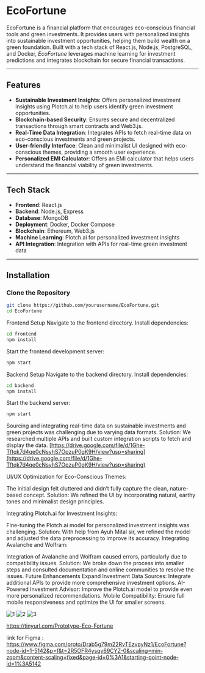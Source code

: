 # EcoFortune

EcoFortune is a financial platform that encourages eco-conscious financial tools and green investments. It provides users with personalized insights into sustainable investment opportunities, helping them build wealth on a green foundation. Built with a tech stack of React.js, Node.js, PostgreSQL, and Docker, *EcoFortune* leverages machine learning for investment predictions and integrates blockchain for secure financial transactions.

---

## Features

- **Sustainable Investment Insights**: Offers personalized investment insights using Plotch.ai to help users identify green investment opportunities.
- **Blockchain-based Security**: Ensures secure and decentralized transactions through smart contracts and Web3.js.
- **Real-Time Data Integration**: Integrates APIs to fetch real-time data on eco-conscious investments and green projects.
- **User-friendly Interface**: Clean and minimalist UI designed with eco-conscious themes, providing a smooth user experience.
- **Personalized EMI Calculator**: Offers an EMI calculator that helps users understand the financial viability of green investments.

---

## Tech Stack

- **Frontend**: React.js
- **Backend**: Node.js, Express
- **Database**: MongoDB
- **Deployment**: Docker, Docker Compose
- **Blockchain**: Ethereum, Web3.js
- **Machine Learning**: Plotch.ai for personalized investment insights
- **API Integration**: Integration with APIs for real-time green investment data

---

## Installation

### Clone the Repository

```bash
git clone https://github.com/yourusername/EcoFortune.git
cd EcoFortune
```

Frontend Setup
Navigate to the frontend directory.
Install dependencies:
```bash
cd frontend
npm install
```
Start the frontend development server:
```bash
npm start
```
Backend Setup
Navigate to the backend directory.
Install dependencies:
```bash
cd backend
npm install
```
Start the backend server:
```bash
npm start
```
Sourcing and integrating real-time data on sustainable investments and green projects was challenging due to varying data formats.
Solution: We researched multiple APIs and built custom integration scripts to fetch and display the data.
[https://drive.google.com/file/d/1Ghe-Tftqk7d4qe0cNsyhS7OpzuP0gK9H/view?usp=sharing](https://drive.google.com/file/d/1Ghe-Tftqk7d4qe0cNsyhS7OpzuP0gK9H/view?usp=sharing)

UI/UX Optimization for Eco-Conscious Themes:

The initial design felt cluttered and didn’t fully capture the clean, nature-based concept.
Solution: We refined the UI by incorporating natural, earthy tones and minimalist design principles.

Integrating Plotch.ai for Investment Insights:

Fine-tuning the Plotch.ai model for personalized investment insights was challenging.
Solution: With help from Ayuh Mital sir, we refined the model and adjusted the data preprocessing to improve its accuracy.
Integrating Avalanche and Wolfram:

Integration of Avalanche and Wolfram caused errors, particularly due to compatibility issues.
Solution: We broke down the process into smaller steps and consulted documentation and online communities to resolve the issues.
Future Enhancements
Expand Investment Data Sources: Integrate additional APIs to provide more comprehensive investment options.
AI-Powered Investment Advisor: Improve the Plotch.ai model to provide even more personalized recommendations.
Mobile Compatibility: Ensure full mobile responsiveness and optimize the UI for smaller screens.

![1](https://github.com/user-attachments/assets/2d066423-86c8-43c2-bf2a-fa1fc42132f3)
![2](https://github.com/user-attachments/assets/5b703782-2b09-4195-8d4c-697f0f3d56b5)
![3](https://github.com/user-attachments/assets/7bb3c984-534f-4013-9f32-aebf767bc874)

https://tinyurl.com/Prototype-Eco-Fortune

link for Figma : https://www.figma.com/proto/Drab5g79m22RvTEzvpyNz1/EcoFortune?node-id=1-5142&p=f&t=2R5OFR4ysqv69CYZ-0&scaling=min-zoom&content-scaling=fixed&page-id=0%3A1&starting-point-node-id=1%3A5142
